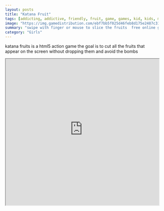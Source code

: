 ```yaml
---
layout: posts
title: "Katana Fruit"
tags: [addicting, addictive, friendly, fruit, game, games, kid, kids, mobile, ninja, slicing, touch, free, online, games, oyna, game, free, games, play, play, games]
image: "https://img.gamedistribution.com/ebf7bb5f025d46feb8d175e2487c31fe.jpg"
summary: "swipe with finger or mouse to slice the fruits  free online games oyna game free games play play games"
category: "Girls"
---
```


katana fruits is a html5 action game the goal is to cut all the fruits that appear on the screen without dropping them and avoid the bombs

<iframe width="100%" height="480px;" src="https://html5.gamedistribution.com/ebf7bb5f025d46feb8d175e2487c31fe/"></iframe>